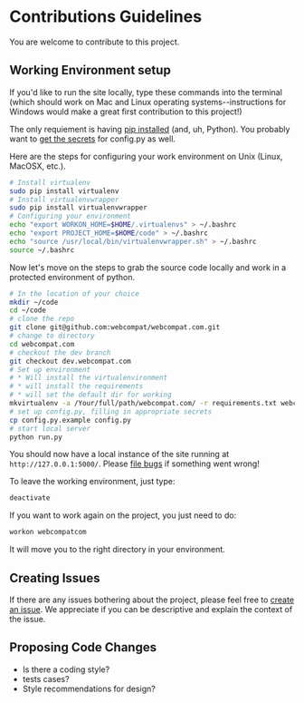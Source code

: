 # Contributions Guidelines

You are welcome to contribute to this project.



## Working Environment setup

If you'd like to run the site locally, type these commands into the terminal (which should work on Mac and Linux operating systems--instructions for Windows would make a great first contribution to this project!)

The only requiement is having [pip installed](http://pip.readthedocs.org/en/latest/installing.html) (and, uh, Python). You probably want to [get the secrets](https://github.com/webcompat/webcompat.com/blob/dev.webcompat.com/config.py.example#L19-L22) for config.py as well.

Here are the steps for configuring your work environment on Unix (Linux, MacOSX, etc.).

``` bash
# Install virtualenv
sudo pip install virtualenv
# Install virtualenvwrapper
sudo pip install virtualenvwrapper
# Configuring your environment
echo "export WORKON_HOME=$HOME/.virtualenvs" > ~/.bashrc
echo "export PROJECT_HOME=$HOME/code" > ~/.bashrc
echo "source /usr/local/bin/virtualenvwrapper.sh" > ~/.bashrc
source ~/.bashrc
```

Now let's move on the steps to grab the source code locally and work in a protected environment of python.

``` bash
# In the location of your choice
mkdir ~/code
cd ~/code
# clone the repo
git clone git@github.com:webcompat/webcompat.com.git
# change to directory
cd webcompat.com
# checkout the dev branch
git checkout dev.webcompat.com
# Set up environment
# * Will install the virtualenvironment
# * will install the requirements
# * will set the default dir for working
mkvirtualenv -a /Your/full/path/webcompat.com/ -r requirements.txt webcompatcom
# set up config.py, filling in appropriate secrets
cp config.py.example config.py
# start local server
python run.py
```

You should now have a local instance of the site running at `http://127.0.0.1:5000/`. Please [file bugs](https://github.com/webcompat/webcompat.com/issues/new) if something went wrong!

To leave the working environment, just type:

```bash
deactivate
```

If you want to work again on the project, you just need to do:

```bash
workon webcompatcom
```

It will move you to the right directory in your environment.


## Creating Issues

If there are any issues bothering about the project, please feel free to [create an issue](https://github.com/webcompat/webcompat.com/issues). We appreciate if you can be descriptive and explain the context of the issue.

## Proposing Code Changes

* Is there a coding style?
* tests cases?
* Style recommendations for design?
